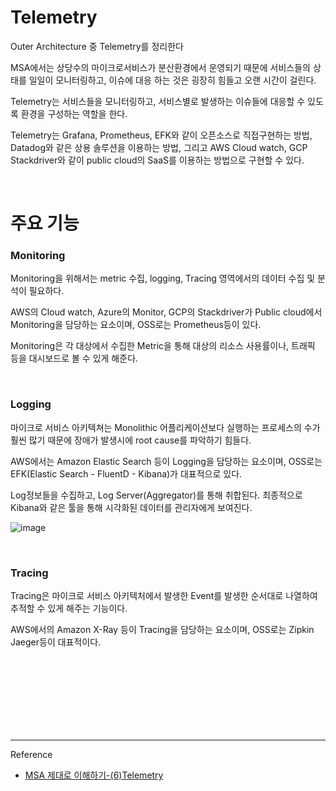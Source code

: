 # Telemetry

Outer Architecture 중 Telemetry를 정리한다

MSA에서는 상당수의 마이크로서비스가 분산환경에서 운영되기 때문에 서비스들의 상태를 일일이 모니터링하고, 이슈에 대응 하는 것은 굉장히 힘들고 오랜 시간이 걸린다.

Telemetry는 서비스들을 모니터링하고, 서비스별로 발생하는 이슈들에 대응할 수 있도록 환경을 구성하는 역할을 한다.

Telemetry는 Grafana, Prometheus, EFK와 같이 오픈소스로 직접구현하는 방법, Datadog와 같은 상용 솔루션을 이용하는 방법, 그리고 AWS Cloud watch, GCP Stackdriver와 같이 public cloud의 SaaS를 이용하는 방법으로 구현할 수 있다.

<br/>

# 주요 기능

### Monitoring

Monitoring을 위해서는 metric 수집, logging, Tracing 영역에서의 데이터 수집 및 분석이 필요하다.

AWS의 Cloud watch, Azure의 Monitor, GCP의 Stackdriver가 Public cloud에서 Monitoring을 담당하는 요소이며, OSS로는 Prometheus등이 있다.

Monitoring은 각 대상에서 수집한 Metric을 통해 대상의 리소스 사용률이나, 트래픽 등을 대시보드로 볼 수 있게 해준다.

<br/>

### Logging

마이크로 서비스 아키텍쳐는 Monolithic 어플리케이션보다 실행하는 프로세스의 수가 훨씬 많기 때문에 장애가 발생시에 root cause를 파악하기 힘들다.

AWS에서는 Amazon Elastic Search 등이 Logging을 담당하는 요소이며, OSS로는 EFK(Elastic Search - FluentD - Kibana)가 대표적으로 있다.

Log정보들을 수집하고, Log Server(Aggregator)를 통해 취합된다. 최종적으로 Kibana와 같은 툴을 통해 시각화된 데이터를 관리자에게 보여진다.

![image](https://user-images.githubusercontent.com/61372486/130055926-cdc29107-6ef4-4177-84d6-29d670204858.png)

<br/>

### Tracing

Tracing은 마이크로 서비스 아키텍처에서 발생한 Event를 발생한 순서대로 나열하여 추적할 수 있게 해주는 기능이다.

AWS에서의 Amazon X-Ray 등이 Tracing을 담당하는 요소이며, OSS로는 Zipkin Jaeger등이 대표적이다.


<br/><br/><br/><br/><br/><br/><br/>

---
Reference

- [MSA 제대로 이해하기-(6)Telemetry](https://velog.io/@tedigom/MSA-%EC%A0%9C%EB%8C%80%EB%A1%9C-%EC%9D%B4%ED%95%B4%ED%95%98%EA%B8%B0-6Telemetry)
          
 
 


 